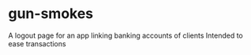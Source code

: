 # gun-smokes
A logout page for an app linking banking accounts of clients
Intended to ease transactions
